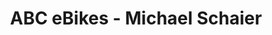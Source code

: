 ---
title: "ABC eBikes - Michael Schaier"
url: /weiden-am-see/abc-ebikes-michael-schaier/
shop: Fahrrad
---
